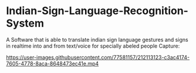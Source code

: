 # Indian-Sign-Language-Recognition-System
A Software that is able to translate indian sign language gestures and signs in realtime into and from text/voice for specially abeled people
Capture:


https://user-images.githubusercontent.com/77581157/212113123-c3ac4174-7605-4778-8aca-8648473ec41e.mp4

